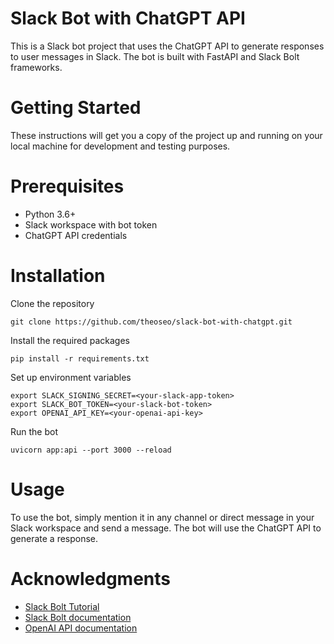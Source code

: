 # Slack Bot with ChatGPT API
This is a Slack bot project that uses the ChatGPT API to generate responses to user messages in Slack. The bot is built with FastAPI and Slack Bolt frameworks.

# Getting Started
These instructions will get you a copy of the project up and running on your local machine for development and testing purposes.

# Prerequisites
- Python 3.6+
- Slack workspace with bot token
- ChatGPT API credentials

# Installation
Clone the repository
```
git clone https://github.com/theoseo/slack-bot-with-chatgpt.git
```
Install the required packages
```
pip install -r requirements.txt
```
Set up environment variables
```
export SLACK_SIGNING_SECRET=<your-slack-app-token>
export SLACK_BOT_TOKEN=<your-slack-bot-token>
export OPENAI_API_KEY=<your-openai-api-key>
```
Run the bot
```
uvicorn app:api --port 3000 --reload
```

# Usage
To use the bot, simply mention it in any channel or direct message in your Slack workspace and send a message. The bot will use the ChatGPT API to generate a response.


# Acknowledgments
- [Slack Bolt Tutorial](https://slack.dev/bolt-python/tutorial/getting-started)
- [Slack Bolt documentation](https://api.slack.com/tools/bolt)
- [OpenAI API documentation](https://platform.openai.com/docs/api-reference/introduction)